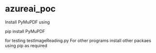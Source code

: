# azureai_poc
Install PyMuPDF using 

pip install PyMuPDF

for testing testImageReading.py
For other programs install other packaes using pip as required
